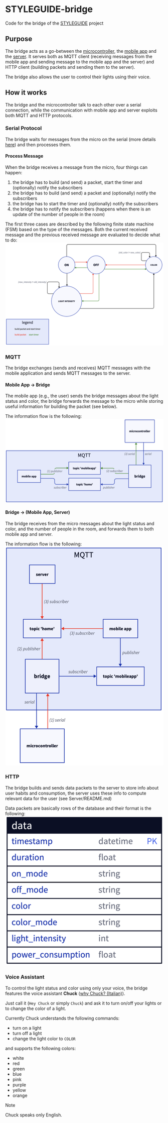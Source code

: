 # STYLEGUIDE-bridge 

Code for the bridge of the [STYLEGUIDE](https://github.com/SaverioNapolitano/STYLEGUIDE.git) project

## Purpose 

The bridge acts as a go-between the [microcontroller](https://github.com/SaverioNapolitano/STYLEGUIDE-micro.git), the [mobile app](https://github.com/SaverioNapolitano/STYLEGUIDE-app.git) and the [server](https://github.com/SaverioNapolitano/STYLEGUIDE-server.git). It serves both as MQTT client (receiving messages from the mobile app and sending message to the mobile app and the server) and HTTP client (building packets and sending them to the server).

The bridge also allows the user to control their lights using their voice.

## How it works 

The bridge and the microcontroller talk to each other over a serial connection, while the communication with mobile app and server exploits both MQTT and HTTP protocols. 

### Serial Protocol

The bridge waits for messages from the micro on the serial (more details [here](https://github.com/SaverioNapolitano/STYLEGUIDE-micro?tab=readme-ov-file#serial-protocol)) and then processes them. 

#### Process Message 

When the bridge receives a message from the micro, four things can happen:
1. the bridge has to build (and send) a packet, start the timer and (optionally) notify the subscribers
2. the bridge has to build (and send) a packet and (optionally) notify the subscribers 
3. the bridge has to start the timer and (optionally) notify the subscribers 
4. the bridge has to notify the subscribers (happens when there is an update of the number of people in the room)

The first three cases are described by the following finite state machine (FSM) based on the type of the messages. Both the current received message and the previous received message are evaluated to decide what to do: ![](images/message_fsm.png)

### MQTT 

The bridge exchanges (sends and receives) MQTT messages with the mobile application and sends MQTT messages to the server. 

#### Mobile App -> Bridge 

The mobile app (e.g., the user) sends the bridge messages about the light status and color, the bridge forwards the message to the micro while storing useful information for building the packet (see below). 

The information flow is the following: ![](images/mqtt-app-bridge.png)

#### Bridge -> (Mobile App, Server) 

The bridge receives from the micro messages about the light status and color, and the number of people in the room, and forwards them to both mobile app and server. 

The information flow is the following: ![](images/mqtt-bridge-app-server.png)

### HTTP 

The bridge builds and sends data packets to the server to store info about user habits and consumption, the server uses these info to compute relevant data for the user (see Server/README.md)

Data packets are basically rows of the database and their format is the following: ![](images/data.png)

### Voice Assistant

To control the light status and color using only your voice, the bridge features the voice assistant **Chuck** ([why Chuck? (Italian)](https://www.barzellette.net/frasi-chuck-norris.html)). 

Just call it (`Hey Chuck` or simply `Chuck`) and ask it to turn on/off your lights or to change the color of a light. 

Currently Chuck understands the following commands:
- turn on a light 
- turn off a light 
- change the light color to `COLOR`

and supports the following colors:
- white 
- red 
- green 
- blue 
- pink 
- purple
- yellow
- orange 

> [!NOTE]
> Chuck speaks only English.


